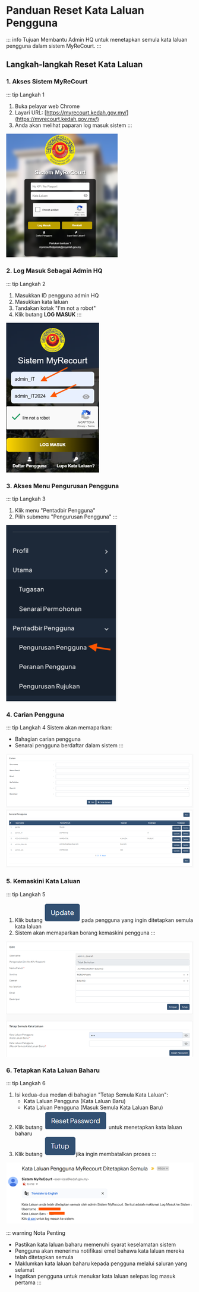 # Panduan Reset Kata Laluan Pengguna

::: info Tujuan
Membantu Admin HQ untuk menetapkan semula kata laluan pengguna dalam sistem MyReCourt.
:::

## Langkah-langkah Reset Kata Laluan

### 1. Akses Sistem MyReCourt

::: tip Langkah 1
1. Buka pelayar web Chrome
2. Layari URL: [https://myrecourt.kedah.gov.my/](https://myrecourt.kedah.gov.my/)
3. Anda akan melihat paparan log masuk sistem
:::

<img src="./image/admin/reset-kata-laluan/image1.png" alt="Paparan Log Masuk" width="300">

### 2. Log Masuk Sebagai Admin HQ

::: tip Langkah 2
1. Masukkan ID pengguna admin HQ
2. Masukkan kata laluan
3. Tandakan kotak "I'm not a robot"
4. Klik butang **LOG MASUK**
:::

<img src="./image/admin/reset-kata-laluan/image2.png" alt="Log Masuk Admin HQ" width="250">

### 3. Akses Menu Pengurusan Pengguna

::: tip Langkah 3
1. Klik menu "Pentadbir Pengguna"
2. Pilih submenu "Pengurusan Pengguna"
:::

<img src="./image/admin/reset-kata-laluan/image3.png" alt="Menu Pengurusan Pengguna" width="300">

### 4. Carian Pengguna

::: tip Langkah 4
Sistem akan memaparkan:
- Bahagian carian pengguna
- Senarai pengguna berdaftar dalam sistem
:::

![Carian Pengguna](./image/admin/reset-kata-laluan/image4.png)
![Senarai Pengguna](./image/admin/reset-kata-laluan/image5.png)

### 5. Kemaskini Kata Laluan

::: tip Langkah 5
1. Klik butang ![Update](./image/admin/reset-kata-laluan/image6.png)
 pada pengguna yang ingin ditetapkan semula kata laluan
2. Sistem akan memaparkan borang kemaskini pengguna
:::

![Borang Kemaskini](./image/admin/reset-kata-laluan/image7.png)

### 6. Tetapkan Kata Laluan Baharu

::: tip Langkah 6
1. Isi kedua-dua medan di bahagian "Tetap Semula Kata Laluan":
   - Kata Laluan Pengguna (Kata Laluan Baru)
   - Kata Laluan Pengguna (Masuk Semula Kata Laluan Baru)
2. Klik butang ![Reset Password](./image/admin/reset-kata-laluan/image8.png) untuk menetapkan kata laluan baharu
3. Klik butang ![Tutup](./image/admin/reset-kata-laluan/image9.png)jika ingin membatalkan proses
:::

![Notifikasi Email](./image/admin/reset-kata-laluan/image10.png)

::: warning Nota Penting
- Pastikan kata laluan baharu memenuhi syarat keselamatan sistem
- Pengguna akan menerima notifikasi emel bahawa kata laluan mereka telah ditetapkan semula
- Maklumkan kata laluan baharu kepada pengguna melalui saluran yang selamat
- Ingatkan pengguna untuk menukar kata laluan selepas log masuk pertama
::: 